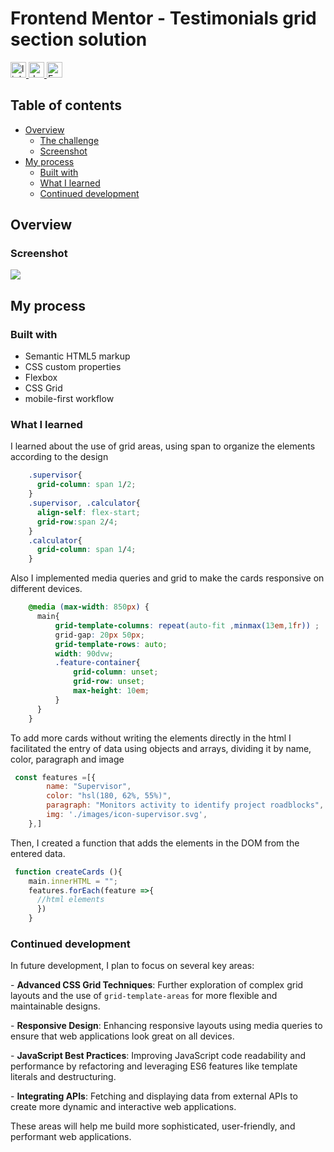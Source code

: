 # Frontend Mentor - Testimonials grid section solution

<div align="left">
  <a href="https://www.linkedin.com/in/danae-lescano-salvatierra" target="_blank">
    <img src="https://img.shields.io/static/v1?message=LinkedIn&logo=linkedin&label=&color=0077B5&logoColor=white&labelColor=&style=for-the-badge" height="25" alt="linkedin logo"/>
  </a>
  <a href="https://lescano713.github.io/Card-Feature-Section/" target="_blank">
    <img src="https://img.shields.io/static/v1?message=Demo&label=&color=6A0DAD&logoColor=white&labelColor=&style=for-the-badge" height="25" alt="demo badge"/>
  </a>
  <a href="https://www.frontendmentor.io/profile/Lescano713" target="_blank">
    <img src="https://img.shields.io/static/v1?message=Frontend%20Mentor&label=&color=ff1538&logoColor=white&labelColor=&style=for-the-badge" height="25" alt="FrontendMentor badge"/>
  </a>
</div>


## Table of contents

- [Overview](#overview)
  - [The challenge](#the-challenge)
  - [Screenshot](#screenshot)
- [My process](#my-process)
  - [Built with](#built-with)
  - [What I learned](#what-i-learned)
  - [Continued development](#continued-development)


## Overview

### Screenshot

![](./screenshot/desktop.gif)




## My process

### Built with

- Semantic HTML5 markup
- CSS custom properties
- Flexbox
- CSS Grid
- mobile-first workflow


### What I learned

<p>I learned about the use of grid areas, using span to organize the elements according to the design</p>


```css
    .supervisor{
      grid-column: span 1/2;
    }
    .supervisor, .calculator{
      align-self: flex-start;
      grid-row:span 2/4;
    }
    .calculator{
      grid-column: span 1/4;
    }
```
<p>Also I implemented media queries and grid to make the cards responsive on different devices.</p>

```css
    @media (max-width: 850px) {
      main{
          grid-template-columns: repeat(auto-fit ,minmax(13em,1fr)) ;
          grid-gap: 20px 50px;
          grid-template-rows: auto;
          width: 90dvw;
          .feature-container{
              grid-column: unset;
              grid-row: unset;
              max-height: 10em;
          }
      }
    }
```
<p>To add more cards without writing the elements directly in the html I facilitated the entry of data using objects and arrays, dividing it by name, color, paragraph and image</p>

```js
 const features =[{
        name: "Supervisor",
        color: "hsl(180, 62%, 55%)",
        paragraph: "Monitors activity to identify project roadblocks",
        img: './images/icon-supervisor.svg',
    },]

```
<p>Then, I created a function that adds the elements in the DOM from the entered data.</p>

```js
 function createCards (){
    main.innerHTML = "";
    features.forEach(feature =>{
      //html elements
      })
    }
```




### Continued development

<p>In future development, I plan to focus on several key areas:</p>
<p>- <strong>Advanced CSS Grid Techniques</strong>: Further exploration of complex grid layouts and the use of <code>grid-template-areas</code> for more flexible and maintainable designs.</p>
<p>- <strong>Responsive Design</strong>: Enhancing responsive layouts using media queries to ensure that web applications look great on all devices.</p>
<p>- <strong>JavaScript Best Practices</strong>: Improving JavaScript code readability and performance by refactoring and leveraging ES6 features like template literals and destructuring.</p>
<p>- <strong>Integrating APIs</strong>: Fetching and displaying data from external APIs to create more dynamic and interactive web applications.</p>
<p>These areas will help me build more sophisticated, user-friendly, and performant web applications.</p>



